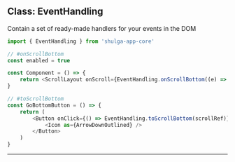 ## Class: EventHandling

Contain a set of ready-made handlers for your events in the DOM

```javascript
import { EventHandling } from 'shulga-app-core'

// #onScrollBottom
const enabled = true

const Component = () => {
    return <ScrollLayout onScroll={EventHandling.onScrollBottom((e) => callback(e), enabled)} />
}

// #toScrollBottom
const GoBottomButton = () => {
    return (
        <Button onClick={() => EventHandling.toScrollBottom(scrollRef)}>
            <Icon as={ArrowDownOutlined} />
        </Button>
    )
}
```

---
